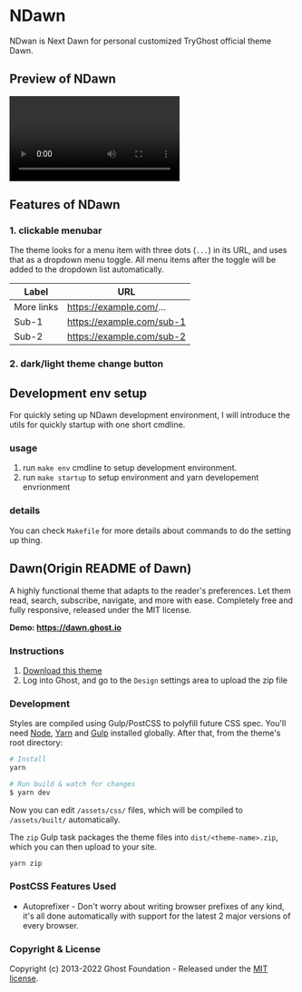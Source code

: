 # NDawn

NDwan is Next Dawn for personal customized TryGhost official theme Dawn.

## Preview of NDawn
![preview](./docs/2023-01-15-19.55.47-720p.mp4)

## Features of NDawn
### 1. clickable menubar
The theme looks for a menu item with three dots (`...`) in its URL, and uses that as a dropdown menu toggle. All menu items after the toggle will be added to the dropdown list automatically.

| Label      | URL                       |
|------------|---------------------------|
| More links | https://example.com/...   |
| Sub-1      | https://example.com/sub-1 |
| Sub-2      | https://example.com/sub-2 |

### 2. dark/light theme change button

## Development env setup

For quickly seting up NDawn development environment, I will introduce the utils for quickly startup
with one short cmdline.

### usage
1. run `make env` cmdline to setup development environment.
2. run `make startup` to setup environment and yarn developement envrionment

### details
You can check `Makefile` for more details about commands to do the setting up thing.

## Dawn(Origin README of Dawn)

A highly functional theme that adapts to the reader's preferences. Let them read, search, subscribe, navigate, and more with ease. Completely free and fully responsive, released under the MIT license.

**Demo: https://dawn.ghost.io**


### Instructions

1. [Download this theme](https://github.com/TryGhost/Dawn/archive/main.zip)
2. Log into Ghost, and go to the `Design` settings area to upload the zip file

### Development

Styles are compiled using Gulp/PostCSS to polyfill future CSS spec. You'll need [Node](https://nodejs.org/), [Yarn](https://yarnpkg.com/) and [Gulp](https://gulpjs.com) installed globally. After that, from the theme's root directory:

```bash
# Install
yarn

# Run build & watch for changes
$ yarn dev
```

Now you can edit `/assets/css/` files, which will be compiled to `/assets/built/` automatically.

The `zip` Gulp task packages the theme files into `dist/<theme-name>.zip`, which you can then upload to your site.

```bash
yarn zip
```

### PostCSS Features Used

- Autoprefixer - Don't worry about writing browser prefixes of any kind, it's all done automatically with support for the latest 2 major versions of every browser.

### Copyright & License

Copyright (c) 2013-2022 Ghost Foundation - Released under the [MIT license](LICENSE).

